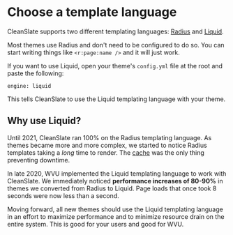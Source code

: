 # Choose a template language

CleanSlate supports two different templating languages: [Radius](https://github.com/jlong/radius) and [Liquid](https://shopify.github.io/liquid/).

Most themes use Radius and don't need to be configured to do so. You can start writing things like `<r:page:name />` and it will just work.

If you want to use Liquid, open your theme's `config.yml` file at the root and paste the following:

```
engine: liquid
```

This tells CleanSlate to use the Liquid templating language with your theme.

## Why use Liquid?

Until 2021, CleanSlate ran 100% on the Radius templating language. As themes became more and more complex, we started to notice Radius templates taking a _long_ time to render. The [cache](https://cleanslatecms.wvu.edu/how-to/content-publishing/basic-editing/editing-content/cache) was the only thing preventing downtime.

In late 2020, WVU implemented the Liquid templating language to work with CleanSlate. We immediately noticed **performance increases of 80-90%** in themes we converted from Radius to Liquid. Page loads that once took 8 seconds were now less than a second.

Moving forward, all new themes should use the Liquid templating language in an effort to maximize performance and to minimize resource drain on the entire system. This is good for your users and good for WVU.
